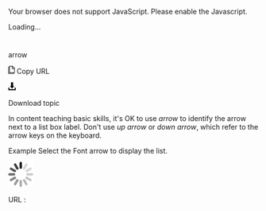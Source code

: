Your browser does not support JavaScript. Please enable the Javascript.

Loading...

# 

arrow

![Copy URL](media/arrow/Copy.png)
Copy URL

![Download](media/arrow/Download.png)

Download topic

In content teaching basic skills, it's OK to use *arrow* to identify the arrow next to a list box label. Don't use *up arrow* or *down arrow*, which refer to the arrow keys on the keyboard.

Example Select the Font arrow to display the list.

![In progress](media/arrow/activity-large.gif)

URL :
